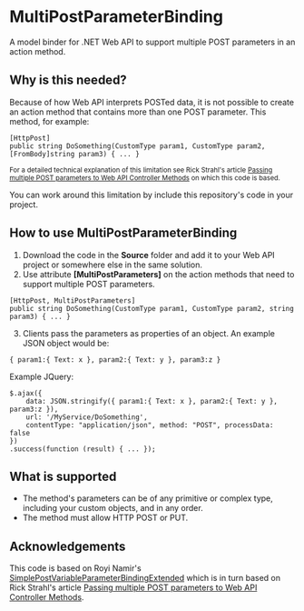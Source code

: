 # MultiPostParameterBinding
A model binder for .NET Web API to support multiple POST parameters in an action method.

## Why is this needed?
Because of how Web API interprets POSTed data, it is not possible to create an action method that contains more than one POST parameter. This method, for example:

```
[HttpPost]
public string DoSomething(CustomType param1, CustomType param2, [FromBody]string param3) { ... }
```

<sup>For a detailed technical explanation of this limitation see Rick Strahl's article [Passing multiple POST parameters to Web API Controller Methods](http://weblog.west-wind.com/posts/2012/May/08/Passing-multiple-POST-parameters-to-Web-API-Controller-Methods) on which this code is based.</sup>

You can work around this limitation by include this repository's code in your project.

## How to use MultiPostParameterBinding
1) Download the code in the **Source** folder and add it to your Web API project or somewhere else in the same solution.
2) Use attribute **[MultiPostParameters]** on the action methods that need to support multiple POST parameters.
```
[HttpPost, MultiPostParameters]
public string DoSomething(CustomType param1, CustomType param2, string param3) { ... }
```
3) Clients pass the parameters as properties of an object. An example JSON object would be:
```
{ param1:{ Text: x }, param2:{ Text: y }, param3:z }
```
Example JQuery:
```
$.ajax({
	data: JSON.stringify({ param1:{ Text: x }, param2:{ Text: y }, param3:z }),
	url: '/MyService/DoSomething',
	contentType: "application/json", method: "POST", processData: false
})
.success(function (result) { ... });
```

## What is supported
- The method's parameters can be of any primitive or complex type, including your custom objects, and in any order.
- The method must allow HTTP POST or PUT.

## Acknowledgements
This code is based on Royi Namir's [SimplePostVariableParameterBindingExtended](https://github.com/RoyiNamir/SimplePostVariableParameterBindingExtended) which is in turn based on Rick Strahl's article [Passing multiple POST parameters to Web API Controller Methods](http://weblog.west-wind.com/posts/2012/May/08/Passing-multiple-POST-parameters-to-Web-API-Controller-Methods).
